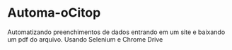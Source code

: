 # Automa-oCitop
Automatizando preenchimentos de dados entrando em um site e baixando um pdf do arquivo. Usando Selenium e Chrome Drive
